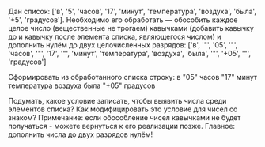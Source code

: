 Дан список: ['в', '5', 'часов', '17', 'минут', 'температура', 'воздуха', 'была', '+5', 'градусов'].
Необходимо его обработать — обособить каждое целое число (вещественные не трогаем) кавычками (добавить кавычку до и кавычку после элемента списка, являющегося числом) и дополнить нулём до двух целочисленных разрядов:
['в', '"', '05', '"', 'часов', '"', '17', '"', 'минут', 'температура', 'воздуха', 'была', '"', '+05', '"', 'градусов']

Сформировать из обработанного списка строку: в "05" часов "17" минут температура воздуха была "+05" градусов

Подумать, какое условие записать, чтобы выявить числа среди элементов списка? Как модифицировать это условие для чисел со знаком?
Примечание: если обособление чисел кавычками не будет получаться - можете вернуться к его реализации позже. Главное: дополнить числа до двух разрядов нулём!

